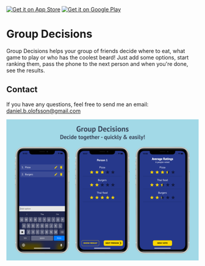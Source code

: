 <a href='https://apps.apple.com/us/app/group-decisions/id1505601233'><img alt='Get it on App Store' src='https://devimages-cdn.apple.com/app-store/marketing/guidelines/images/badge-download-on-the-app-store.svg' width="140"/></a> <a href='https://play.google.com/store/apps/details?id=se.duvana.group_ranking'><img alt='Get it on Google Play' src='https://play.google.com/intl/en_us/badges/static/images/badges/en_badge_web_generic.png' width="140"/></a>


# Group Decisions

Group Decisions helps your group of friends decide where to eat, what game to play or who has the coolest beard! Just add some options, start ranking them, pass the phone to the next person and when you're done, see the results.


## Contact

If you have any questions, feel free to send me an email: daniel.b.olofsson@gmail.com

![](demo.png)
